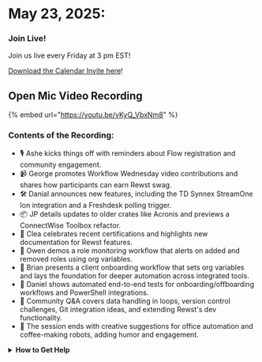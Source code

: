 # May 23, 2025:

### **Join Live!**

Join us live every Friday at 3 pm EST!

&#x20;[Download the Calendar Invite here](https://engine.rewst.io/webhooks/custom/trigger/02eb02e2-1177-43d9-9e13-8547414979fc/c47fdd7f-4075-47a8-ba92-94e790e67c06?request_type=open_mic_link&)!

## Open Mic Video Recording

{% embed url="https://youtu.be/vKyQ_VbxNm8" %}

### Contents of the Recording:

* 🎙️ Ashe kicks things off with reminders about Flow registration and community engagement.
* 📹 George promotes Workflow Wednesday video contributions and shares how participants can earn Rewst swag.
* 🛠️ Danial announces new features, including the TD Synnex StreamOne Ion integration and a Freshdesk polling trigger.
* 📦 JP details updates to older crates like Acronis and previews a ConnectWise Toolbox refactor.
* 🏫 Clea celebrates recent certifications and highlights new documentation for Rewst features.
* 🔁 Owen demos a role monitoring workflow that alerts on added and removed roles using org variables.
* 🧱 Brian presents a client onboarding workflow that sets org variables and lays the foundation for deeper automation across integrated tools.
* 🔄 Daniel shows automated end-to-end tests for onboarding/offboarding workflows and PowerShell integrations.
* 🧪 Community Q\&A covers data handling in loops, version control challenges, Git integration ideas, and extending Rewst's dev functionality.
* 🏢 The session ends with creative suggestions for office automation and coffee-making robots, adding humor and engagement.

<details>

<summary><strong>How to Get Help</strong></summary>

* 💬 Chat (Discord): [https://discord.gg/rewst​​ ](https://discord.gg/rewst%E2%80%8B%E2%80%8B)
  * Private #\{{ msp \}} channel
  * \#the-kewp
* 🎫 Submit Tickets to: the\_roc@rewst.io
* 📝 Feature Request + Integration Requests: [https://rewst.canny.io/](https://rewst.canny.io/)

**CLUCK UNIVERSITY – REWST TRAINING:**&#x20;

* 👨‍🏫 Live Instructor-Led Training: [https://calendly.com/cluck-u/](https://calendly.com/cluck-u/)
* 🏁 Rewst Foundations Training: [https://docs.rewst.help/cluck-university/rewst-foundations-10x](https://docs.rewst.help/cluck-university/rewst-foundations-10x)
* ▶️ On-demand Videos: [https://docs.rewst.help/cluck-university/rewst-foundations-10x](https://docs.rewst.help/cluck-university/rewst-foundations-10x)

**DOCS:**&#x20;

* 🥚 Rewst Docs: [https://docs.rewst.help ](https://docs.rewst.help)
* ⛩️ Jinja Docs: [https://jinja.palletsprojects.com/](https://jinja.palletsprojects.com/)

**KEY LINKS:**&#x20;

* 📝 Feature Request + Integration Requests: [https://rewst.canny.io/](https://rewst.canny.io/)

</details>
